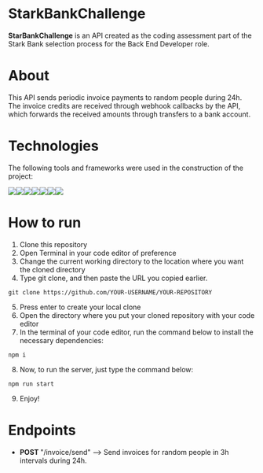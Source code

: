 # StarkBankChallenge
 
 <p><b>StarBankChallenge</b> is an API created as the coding assessment part of the Stark Bank selection process for the Back End Developer role. </p>

<h1> About </h1>

<p> This API sends periodic invoice payments to random people during 24h. The invoice credits are received through webhook callbacks by the API, which forwards the received amounts through transfers to a bank account. </p>

<h1>Technologies</h1>
<p>The following tools and frameworks were used in the construction of the project:</p>
<div style="display: flex">
  <!-- NodeJS --><img src=https://img.shields.io/badge/NodeJS-339933?style=for-the-badge&logo=Node.JS&logoColor=white>
  <!-- Javascript --><img src=https://img.shields.io/badge/JavaScript-F7DF1E?style=for-the-badge&logo=JavaScript&logoColor=black>
  <!-- TypeScript --><img src=https://img.shields.io/badge/Typescript-3178C6?style=for-the-badge&logo=TypeScript&logoColor=white>
  <!-- Express --><img src=https://img.shields.io/badge/Express-E81485?style=for-the-badge&logo=Express&logoColor=white>
  <!-- Redis --><img src=https://img.shields.io/badge/Redis-DC382D?style=for-the-badge&logo=Redis&logoColor=white>
  <!-- Jest --><img src=https://img.shields.io/badge/Jest-C21325?style=for-the-badge&logo=Jest&logoColor=white>
  <!-- Ngrok --><img src=https://img.shields.io/badge/Ngrok-0E1D8D?style=for-the-badge&logo=Ngrok&logoColor=white>
</div>
<h1> How to run </h1>

<ol>
  <li>Clone this repository</li>
  <li>Open Terminal in your code editor of preference</li>
  <li>Change the current working directory to the location where you want the cloned directory</li>
  <li>Type git clone, and then paste the URL you copied earlier.</li>
</ol>
<p>
  
``` 
git clone https://github.com/YOUR-USERNAME/YOUR-REPOSITORY 
```
</p>
<ol start='5'>
  <li>Press enter to create your local clone</li>
  <li> Open the directory where you put your cloned repository with your code editor</li>
  <li> In the terminal of your code editor, run the command below to install the necessary dependencies:</li>
</ol>

<p>
  
``` 
npm i
```
</p>

<ol start='8'>
  <li>Now, to run the server, just type the command below:</li>
</ol>

<p>
  
``` 
npm run start
```
</p>

<ol start='9'>
  <li>Enjoy!</li>
</ol>

<h1>Endpoints</h1>

<ul>
  <li>
    <b> POST </b> "/invoice/send" --> Send invoices for random people in 3h intervals during 24h.
  </li>
</ul>
